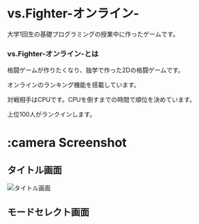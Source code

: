 # vs.Fighter-オンライン-
大学1回生の基礎プログラミングの授業中に作ったゲームです。

### vs.Fighter-オンライン-とは
 
格闘ゲームが作りたくなり、独学で作った2Dの格闘ゲームです。

オンラインのランキング機能を搭載しています。

対戦相手はCPUです。CPUを倒すまでの時間で順位を決めています。

上位100人がランクインします。

# :camera  Screenshot
## タイトル画面
![タイトル画面](https://user-images.githubusercontent.com/60394438/106357277-84b23a00-6348-11eb-93fe-1912ce394946.png)

## モードセレクト画面
